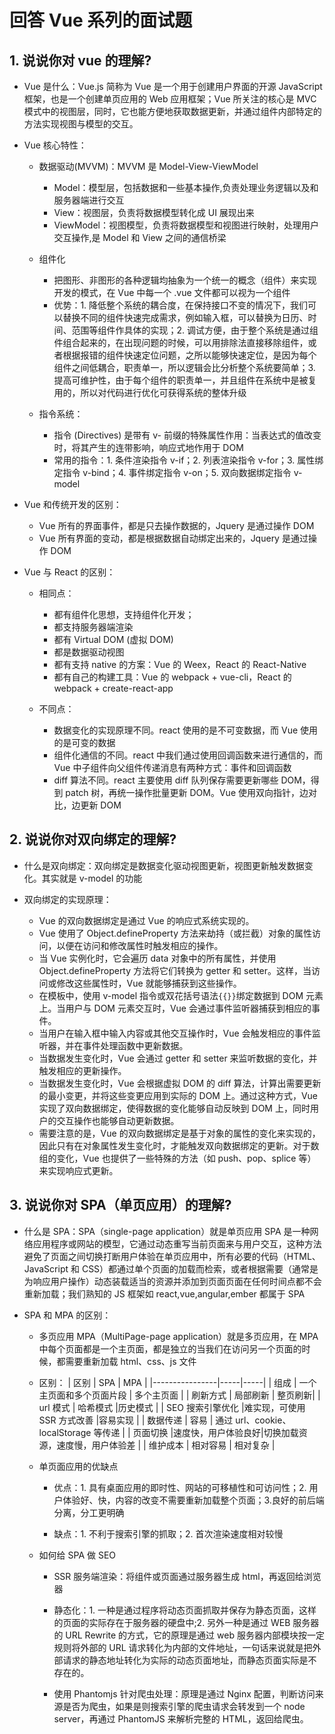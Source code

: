 # 回答 Vue 系列的面试题

## 1. 说说你对 vue 的理解?

- Vue 是什么：Vue.js 简称为 Vue 是一个用于创建用户界面的开源 JavaScript 框架，也是一个创建单页应用的 Web 应用框架；Vue 所关注的核心是 MVC 模式中的视图层，同时，它也能方便地获取数据更新，并通过组件内部特定的方法实现视图与模型的交互。
- Vue 核心特性：

  - 数据驱动(MVVM)：MVVM 是 Model-View-ViewModel

    - Model：模型层，包括数据和一些基本操作,负责处理业务逻辑以及和服务器端进行交互
    - View：视图层，负责将数据模型转化成 UI 展现出来
    - ViewModel：视图模型，负责将数据模型和视图进行映射，处理用户交互操作,是 Model 和 View 之间的通信桥梁

  - 组件化

    - 把图形、非图形的各种逻辑均抽象为一个统一的概念（组件）来实现开发的模式，在 Vue 中每一个 .vue 文件都可以视为一个组件
    - 优势：1. 降低整个系统的耦合度，在保持接口不变的情况下，我们可以替换不同的组件快速完成需求，例如输入框，可以替换为日历、时间、范围等组件作具体的实现；2. 调试方便，由于整个系统是通过组件组合起来的，在出现问题的时候，可以用排除法直接移除组件，或者根据报错的组件快速定位问题，之所以能够快速定位，是因为每个组件之间低耦合，职责单一，所以逻辑会比分析整个系统要简单；3. 提高可维护性，由于每个组件的职责单一，并且组件在系统中是被复用的，所以对代码进行优化可获得系统的整体升级

  - 指令系统：

    - 指令 (Directives) 是带有 v- 前缀的特殊属性作用：当表达式的值改变时，将其产生的连带影响，响应式地作用于 DOM
    - 常用的指令：1. 条件渲染指令 v-if；2. 列表渲染指令 v-for；3. 属性绑定指令 v-bind；4. 事件绑定指令 v-on；5. 双向数据绑定指令 v-model

- Vue 和传统开发的区别：

  - Vue 所有的界面事件，都是只去操作数据的，Jquery 是通过操作 DOM
  - Vue 所有界面的变动，都是根据数据自动绑定出来的，Jquery 是通过操作 DOM

- Vue 与 React 的区别：

  - 相同点：

    - 都有组件化思想，支持组件化开发；
    - 都支持服务器端渲染
    - 都有 Virtual DOM (虚拟 DOM)
    - 都是数据驱动视图
    - 都有支持 native 的方案：Vue 的 Weex，React 的 React-Native
    - 都有自己的构建工具：Vue 的 webpack + vue-cli，React 的 webpack + create-react-app

  - 不同点：

    - 数据变化的实现原理不同。react 使用的是不可变数据，而 Vue 使用的是可变的数据
    - 组件化通信的不同。react 中我们通过使用回调函数来进行通信的，而 Vue 中子组件向父组件传递消息有两种方式：事件和回调函数
    - diff 算法不同。react 主要使用 diff 队列保存需要更新哪些 DOM，得到 patch 树，再统一操作批量更新 DOM。Vue 使用双向指针，边对比，边更新 DOM

## 2. 说说你对双向绑定的理解?

- 什么是双向绑定：双向绑定是数据变化驱动视图更新，视图更新触发数据变化。其实就是 v-model 的功能

- 双向绑定的实现原理：

  - Vue 的双向数据绑定是通过 Vue 的响应式系统实现的。
  - Vue 使用了 Object.defineProperty 方法来劫持（或拦截）对象的属性访问，以便在访问和修改属性时触发相应的操作。
  - 当 Vue 实例化时，它会遍历 data 对象中的所有属性，并使用 Object.defineProperty 方法将它们转换为 getter 和 setter。这样，当访问或修改这些属性时，Vue 就能够捕获到这些操作。
  - 在模板中，使用 v-model 指令或双花括号语法`{{}}`绑定数据到 DOM 元素上。当用户与 DOM 元素交互时，Vue 会通过事件监听器捕获到相应的事件。
  - 当用户在输入框中输入内容或其他交互操作时，Vue 会触发相应的事件监听器，并在事件处理函数中更新数据。
  - 当数据发生变化时，Vue 会通过 getter 和 setter 来监听数据的变化，并触发相应的更新操作。
  - 当数据发生变化时，Vue 会根据虚拟 DOM 的 diff 算法，计算出需要更新的最小变更，并将这些变更应用到实际的 DOM 上。通过这种方式，Vue 实现了双向数据绑定，使得数据的变化能够自动反映到 DOM 上，同时用户的交互操作也能够自动更新数据。
  - 需要注意的是，Vue 的双向数据绑定是基于对象的属性的变化来实现的，因此只有在对象属性发生变化时，才能触发双向数据绑定的更新。对于数组的变化，Vue 也提供了一些特殊的方法（如 push、pop、splice 等）来实现响应式更新。

## 3. 说说你对 SPA（单页应用）的理解?

- 什么是 SPA：SPA（single-page application）就是单页应用 SPA 是一种网络应用程序或网站的模型，它通过动态重写当前页面来与用户交互，这种方法避免了页面之间切换打断用户体验在单页应用中，所有必要的代码（HTML、JavaScript 和 CSS）都通过单个页面的加载而检索，或者根据需要（通常是为响应用户操作）动态装载适当的资源并添加到页面页面在任何时间点都不会重新加载；我们熟知的 JS 框架如 react,vue,angular,ember 都属于 SPA

- SPA 和 MPA 的区别：

  - 多页应用 MPA（MultiPage-page application）就是多页应用，在 MPA 中每个页面都是一个主页面，都是独立的当我们在访问另一个页面的时候，都需要重新加载 html、css、js 文件
  - 区别：
    | 区别 | SPA | MPA |
    |----------------|-----|-----|
    | 组成 | 一个主页面和多个页面片段 | 多个主页面 |
    | 刷新方式 | 局部刷新 | 整页刷新|
    | url 模式 | 哈希模式 |历史模式 |
    | SEO 搜索引擎优化 |难实现，可使用 SSR 方式改善 |容易实现 |
    | 数据传递 | 容易 | 通过 url、cookie、localStorage 等传递 |
    | 页面切换 |速度快，用户体验良好|切换加载资源，速度慢，用户体验差 |
    | 维护成本 | 相对容易 | 相对复杂 |

  - 单页面应用的优缺点

    - 优点：1. 具有桌面应用的即时性、网站的可移植性和可访问性；2. 用户体验好、快，内容的改变不需要重新加载整个页面；3.良好的前后端分离，分工更明确

    - 缺点：1. 不利于搜索引擎的抓取；2. 首次渲染速度相对较慢

  - 如何给 SPA 做 SEO

    - SSR 服务端渲染：将组件或页面通过服务器生成 html，再返回给浏览器

    - 静态化：1. 一种是通过程序将动态页面抓取并保存为静态页面，这样的页面的实际存在于服务器的硬盘中;2. 另外一种是通过 WEB 服务器的 URL Rewrite 的方式，它的原理是通过 web 服务器内部模块按一定规则将外部的 URL 请求转化为内部的文件地址，一句话来说就是把外部请求的静态地址转化为实际的动态页面地址，而静态页面实际是不存在的。

    - 使用 Phantomjs 针对爬虫处理：原理是通过 Nginx 配置，判断访问来源是否为爬虫，如果是则搜索引擎的爬虫请求会转发到一个 node server，再通过 PhantomJS 来解析完整的 HTML，返回给爬虫。
